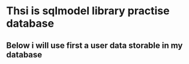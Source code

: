 # Thsi is sqlmodel library practise database 

## Below i will use first a user data storable in my database

